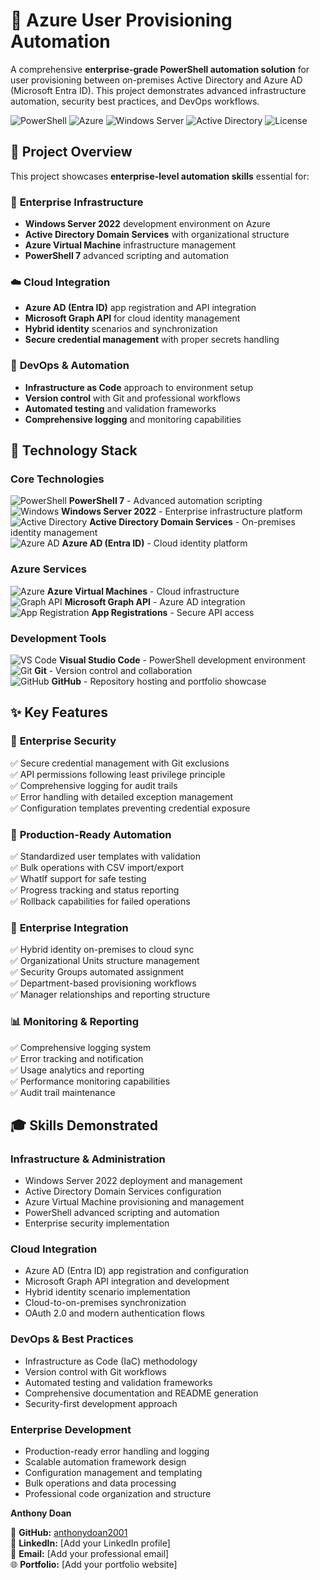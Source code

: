 # 🚀 Azure User Provisioning Automation

A comprehensive **enterprise-grade PowerShell automation solution** for user provisioning between on-premises Active Directory and Azure AD (Microsoft Entra ID). This project demonstrates advanced infrastructure automation, security best practices, and DevOps workflows.

![PowerShell](https://img.shields.io/badge/PowerShell-5391FE?style=for-the-badge&logo=powershell&logoColor=white)
![Azure](https://img.shields.io/badge/Microsoft_Azure-0078d4?style=for-the-badge&logo=microsoft-azure&logoColor=white)
![Windows Server](https://img.shields.io/badge/Windows%20Server-0078d4?style=for-the-badge&logo=windows&logoColor=white)
![Active Directory](https://img.shields.io/badge/Active%20Directory-0078d4?style=for-the-badge&logo=microsoft&logoColor=white)
![License](https://img.shields.io/badge/License-Portfolio%20Project-green?style=for-the-badge)


## 🎯 Project Overview

This project showcases **enterprise-level automation skills** essential for:

### 🏢 **Enterprise Infrastructure**
- **Windows Server 2022** development environment on Azure
- **Active Directory Domain Services** with organizational structure  
- **Azure Virtual Machine** infrastructure management
- **PowerShell 7** advanced scripting and automation

### ☁️ **Cloud Integration**
- **Azure AD (Entra ID)** app registration and API integration
- **Microsoft Graph API** for cloud identity management
- **Hybrid identity** scenarios and synchronization
- **Secure credential management** with proper secrets handling

### 🔧 **DevOps & Automation**
- **Infrastructure as Code** approach to environment setup
- **Version control** with Git and professional workflows
- **Automated testing** and validation frameworks
- **Comprehensive logging** and monitoring capabilities



## 🔧 Technology Stack

### Core Technologies
![PowerShell](https://img.shields.io/badge/PowerShell-5391FE?style=flat-square&logo=powershell&logoColor=white) **PowerShell 7** - Advanced automation scripting  
![Windows](https://img.shields.io/badge/Windows-0078d4?style=flat-square&logo=windows&logoColor=white) **Windows Server 2022** - Enterprise infrastructure platform  
![Active Directory](https://img.shields.io/badge/Active%20Directory-0078d4?style=flat-square&logo=microsoft&logoColor=white) **Active Directory Domain Services** - On-premises identity management  
![Azure AD](https://img.shields.io/badge/Azure%20AD-0078d4?style=flat-square&logo=microsoft-azure&logoColor=white) **Azure AD (Entra ID)** - Cloud identity platform

### Azure Services  
![Azure](https://img.shields.io/badge/Azure%20VMs-0078d4?style=flat-square&logo=microsoft-azure&logoColor=white) **Azure Virtual Machines** - Cloud infrastructure  
![Graph API](https://img.shields.io/badge/Graph%20API-0078d4?style=flat-square&logo=microsoft&logoColor=white) **Microsoft Graph API** - Azure AD integration  
![App Registration](https://img.shields.io/badge/App%20Registration-0078d4?style=flat-square&logo=microsoft-azure&logoColor=white) **App Registrations** - Secure API access

### Development Tools
![VS Code](https://img.shields.io/badge/VS%20Code-007ACC?style=flat-square&logo=visualstudiocode&logoColor=white) **Visual Studio Code** - PowerShell development environment  
![Git](https://img.shields.io/badge/Git-F05032?style=flat-square&logo=git&logoColor=white) **Git** - Version control and collaboration  
![GitHub](https://img.shields.io/badge/GitHub-181717?style=flat-square&logo=github&logoColor=white) **GitHub** - Repository hosting and portfolio showcase

## ✨ Key Features

### 🔐 **Enterprise Security**
✅ Secure credential management with Git exclusions  
✅ API permissions following least privilege principle  
✅ Comprehensive logging for audit trails  
✅ Error handling with detailed exception management  
✅ Configuration templates preventing credential exposure

### 🎯 **Production-Ready Automation**
✅ Standardized user templates with validation  
✅ Bulk operations with CSV import/export  
✅ WhatIf support for safe testing  
✅ Progress tracking and status reporting  
✅ Rollback capabilities for failed operations

### 🏢 **Enterprise Integration**
✅ Hybrid identity on-premises to cloud sync  
✅ Organizational Units structure management  
✅ Security Groups automated assignment  
✅ Department-based provisioning workflows  
✅ Manager relationships and reporting structure

### 📊 **Monitoring & Reporting**
✅ Comprehensive logging system  
✅ Error tracking and notification  
✅ Usage analytics and reporting  
✅ Performance monitoring capabilities  
✅ Audit trail maintenance

## 🎓 Skills Demonstrated

### Infrastructure & Administration
- Windows Server 2022 deployment and management
- Active Directory Domain Services configuration  
- Azure Virtual Machine provisioning and management
- PowerShell advanced scripting and automation
- Enterprise security implementation

### Cloud Integration  
- Azure AD (Entra ID) app registration and configuration
- Microsoft Graph API integration and development
- Hybrid identity scenario implementation
- Cloud-to-on-premises synchronization
- OAuth 2.0 and modern authentication flows

### DevOps & Best Practices
- Infrastructure as Code (IaC) methodology
- Version control with Git workflows  
- Automated testing and validation frameworks
- Comprehensive documentation and README generation
- Security-first development approach

### Enterprise Development
- Production-ready error handling and logging
- Scalable automation framework design
- Configuration management and templating
- Bulk operations and data processing  
- Professional code organization and structure




**Anthony Doan**

🔗 **GitHub:** [anthonydoan2001](https://github.com/anthonydoan2001)  
💼 **LinkedIn:** [Add your LinkedIn profile]  
📧 **Email:** [Add your professional email]  
🌐 **Portfolio:** [Add your portfolio website]

